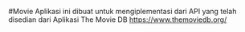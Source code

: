 #Movie
Aplikasi ini dibuat untuk mengiplementasi dari API yang telah disedian dari Aplikasi The Movie DB https://www.themoviedb.org/
